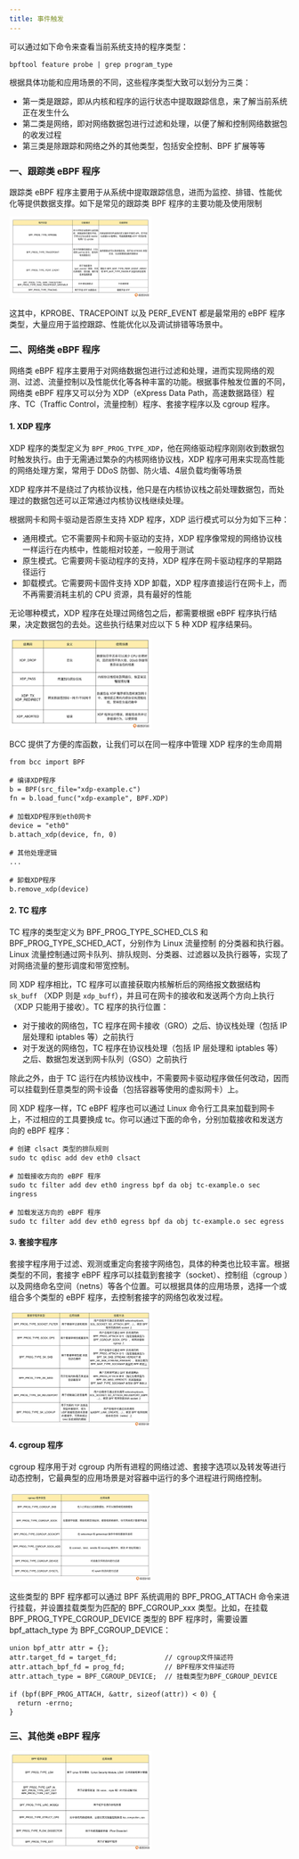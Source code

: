 ```yaml
---
title: 事件触发
---
```


可以通过如下命令来查看当前系统支持的程序类型：

```
bpftool feature probe | grep program_type
```

根据具体功能和应用场景的不同，这些程序类型大致可以划分为三类：

- 第一类是跟踪，即从内核和程序的运行状态中提取跟踪信息，来了解当前系统正在发生什么
- 第二类是网络，即对网络数据包进行过滤和处理，以便了解和控制网络数据包的收发过程
- 第三类是除跟踪和网络之外的其他类型，包括安全控制、BPF 扩展等等

### 一、跟踪类 eBPF 程序

跟踪类 eBPF 程序主要用于从系统中提取跟踪信息，进而为监控、排错、性能优化等提供数据支撑。如下是常见的跟踪类 BPF 程序的主要功能及使用限制

<img src="./image/跟踪类eBPF程序.png" style="zoom:25%;" />

这其中，KPROBE、TRACEPOINT 以及 PERF_EVENT 都是最常用的 eBPF 程序类型，大量应用于监控跟踪、性能优化以及调试排错等场景中。

### 二、网络类 eBPF 程序

网络类 eBPF 程序主要用于对网络数据包进行过滤和处理，进而实现网络的观测、过滤、流量控制以及性能优化等各种丰富的功能。根据事件触发位置的不同，网络类 eBPF 程序又可以分为 XDP（eXpress Data Path，高速数据路径）程序、TC（Traffic Control，流量控制）程序、套接字程序以及 cgroup 程序。

#### 1. XDP 程序

XDP 程序的类型定义为 `BPF_PROG_TYPE_XDP`，他在网络驱动程序刚刚收到数据包时触发执行。由于无需通过繁杂的内核网络协议栈，XDP 程序可用来实现高性能的网络处理方案，常用于 DDoS 防御、防火墙、4层负载均衡等场景

XDP 程序并不是绕过了内核协议栈，他只是在内核协议栈之前处理数据包，而处理过的数据包还可以正常通过内核协议栈继续处理。

根据网卡和网卡驱动是否原生支持 XDP 程序，XDP 运行模式可以分为如下三种：

- 通用模式。它不需要网卡和网卡驱动的支持，XDP 程序像常规的网络协议栈一样运行在内核中，性能相对较差，一般用于测试
- 原生模式。它需要网卡驱动程序的支持，XDP 程序在网卡驱动程序的早期路径运行
- 卸载模式。它需要网卡固件支持 XDP 卸载，XDP 程序直接运行在网卡上，而不再需要消耗主机的 CPU 资源，具有最好的性能

无论哪种模式，XDP 程序在处理过网络包之后，都需要根据 eBPF 程序执行结果，决定数据包的去处。这些执行结果对应以下 5 种 XDP 程序结果码。

<img src="./image/XDP程序结果码.png" style="zoom:25%;" />

BCC 提供了方便的库函数，让我们可以在同一程序中管理 XDP 程序的生命周期

```
from bcc import BPF

# 编译XDP程序
b = BPF(src_file="xdp-example.c")
fn = b.load_func("xdp-example", BPF.XDP)

# 加载XDP程序到eth0网卡
device = "eth0"
b.attach_xdp(device, fn, 0)

# 其他处理逻辑
...

# 卸载XDP程序
b.remove_xdp(device)
```

#### 2. TC 程序

TC 程序的类型定义为 BPF_PROG_TYPE_SCHED_CLS 和 BPF_PROG_TYPE_SCHED_ACT，分别作为 Linux 流量控制 的分类器和执行器。Linux 流量控制通过网卡队列、排队规则、分类器、过滤器以及执行器等，实现了对网络流量的整形调度和带宽控制。

同 XDP 程序相比，TC 程序可以直接获取内核解析后的网络报文数据结构 `sk_buff` （XDP 则是 `xdp_buff`），并且可在网卡的接收和发送两个方向上执行（XDP 只能用于接收）。TC 程序的执行位置：

- 对于接收的网络包，TC 程序在网卡接收（GRO）之后、协议栈处理（包括 IP 层处理和 iptables 等）之前执行
- 对于发送的网络包，TC 程序在协议栈处理（包括 IP 层处理和 iptables 等）之后、数据包发送到网卡队列（GSO）之前执行

除此之外，由于 TC 运行在内核协议栈中，不需要网卡驱动程序做任何改动，因而可以挂载到任意类型的网卡设备（包括容器等使用的虚拟网卡）上。

同 XDP 程序一样，TC eBPF 程序也可以通过 Linux 命令行工具来加载到网卡上，不过相应的工具要换成 tc。你可以通过下面的命令，分别加载接收和发送方向的 eBPF 程序：

```
# 创建 clsact 类型的排队规则
sudo tc qdisc add dev eth0 clsact

# 加载接收方向的 eBPF 程序
sudo tc filter add dev eth0 ingress bpf da obj tc-example.o sec ingress

# 加载发送方向的 eBPF 程序
sudo tc filter add dev eth0 egress bpf da obj tc-example.o sec egress
```

#### 3. 套接字程序

套接字程序用于过滤、观测或重定向套接字网络包，具体的种类也比较丰富。根据类型的不同，套接字 eBPF 程序可以挂载到套接字（socket）、控制组（cgroup ）以及网络命名空间（netns）等各个位置。可以根据具体的应用场景，选择一个或组合多个类型的 eBPF 程序，去控制套接字的网络包收发过程。

<img src="./image/套接字程序.png" style="zoom:25%;" />

#### 4. cgroup 程序

cgroup 程序用于对 cgroup 内所有进程的网络过滤、套接字选项以及转发等进行动态控制，它最典型的应用场景是对容器中运行的多个进程进行网络控制。

<img src="./image/cgroup程序.png" style="zoom:25%;" />

这些类型的 BPF 程序都可以通过 BPF 系统调用的 BPF_PROG_ATTACH 命令来进行挂载，并设置挂载类型为匹配的 BPF_CGROUP_xxx 类型。比如，在挂载 BPF_PROG_TYPE_CGROUP_DEVICE 类型的 BPF 程序时，需要设置 bpf_attach_type 为 BPF_CGROUP_DEVICE：

```
union bpf_attr attr = {};
attr.target_fd = target_fd;            // cgroup文件描述符
attr.attach_bpf_fd = prog_fd;          // BPF程序文件描述符
attr.attach_type = BPF_CGROUP_DEVICE;  // 挂载类型为BPF_CGROUP_DEVICE

if (bpf(BPF_PROG_ATTACH, &attr, sizeof(attr)) < 0) {
  return -errno;
}
```

### 三、其他类 eBPF 程序

<img src="./image/其他类eBPF程序.png" style="zoom:25%;" />